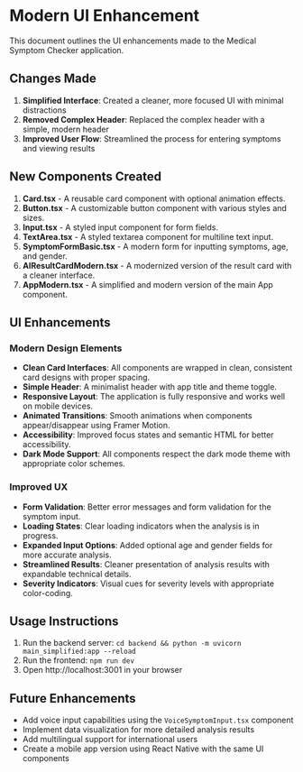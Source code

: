 # Modern UI Enhancement

This document outlines the UI enhancements made to the Medical Symptom Checker application.

## Changes Made

1. **Simplified Interface**: Created a cleaner, more focused UI with minimal distractions
2. **Removed Complex Header**: Replaced the complex header with a simple, modern header
3. **Improved User Flow**: Streamlined the process for entering symptoms and viewing results

## New Components Created

1. **Card.tsx** - A reusable card component with optional animation effects.
2. **Button.tsx** - A customizable button component with various styles and sizes.
3. **Input.tsx** - A styled input component for form fields.
4. **TextArea.tsx** - A styled textarea component for multiline text input.
5. **SymptomFormBasic.tsx** - A modern form for inputting symptoms, age, and gender.
6. **AIResultCardModern.tsx** - A modernized version of the result card with a cleaner interface.
7. **AppModern.tsx** - A simplified and modern version of the main App component.

## UI Enhancements

### Modern Design Elements

- **Clean Card Interfaces**: All components are wrapped in clean, consistent card designs with proper spacing.
- **Simple Header**: A minimalist header with app title and theme toggle.
- **Responsive Layout**: The application is fully responsive and works well on mobile devices.
- **Animated Transitions**: Smooth animations when components appear/disappear using Framer Motion.
- **Accessibility**: Improved focus states and semantic HTML for better accessibility.
- **Dark Mode Support**: All components respect the dark mode theme with appropriate color schemes.

### Improved UX

- **Form Validation**: Better error messages and form validation for the symptom input.
- **Loading States**: Clear loading indicators when the analysis is in progress.
- **Expanded Input Options**: Added optional age and gender fields for more accurate analysis.
- **Streamlined Results**: Cleaner presentation of analysis results with expandable technical details.
- **Severity Indicators**: Visual cues for severity levels with appropriate color-coding.

## Usage Instructions

1. Run the backend server: `cd backend && python -m uvicorn main_simplified:app --reload`
2. Run the frontend: `npm run dev`
3. Open http://localhost:3001 in your browser

## Future Enhancements

- Add voice input capabilities using the `VoiceSymptomInput.tsx` component
- Implement data visualization for more detailed analysis results
- Add multilingual support for international users
- Create a mobile app version using React Native with the same UI components
